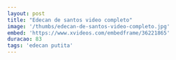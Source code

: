 ```yaml
---
layout: post
title: "Edecan de santos video completo"
image: '/thumbs/edecan-de-santos-video-completo.jpg'
embed: 'https://www.xvideos.com/embedframe/36221865'
duracao: 83
tags: 'edecan putita'
---
```

